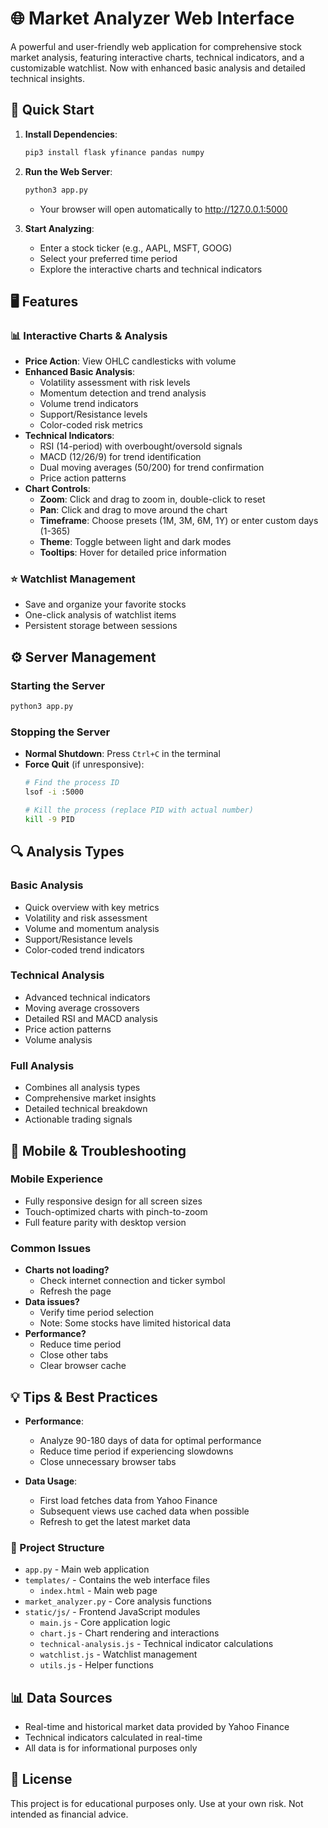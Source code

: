 # 🌐 Market Analyzer Web Interface

A powerful and user-friendly web application for comprehensive stock market analysis, featuring interactive charts, technical indicators, and a customizable watchlist. Now with enhanced basic analysis and detailed technical insights.

## 🚀 Quick Start

1. **Install Dependencies**:
   ```bash
   pip3 install flask yfinance pandas numpy
   ```

2. **Run the Web Server**:
   ```bash
   python3 app.py
   ```
   - Your browser will open automatically to http://127.0.0.1:5000

3. **Start Analyzing**:
   - Enter a stock ticker (e.g., AAPL, MSFT, GOOG)
   - Select your preferred time period
   - Explore the interactive charts and technical indicators

## 🖥️ Features

### 📊 Interactive Charts & Analysis
- **Price Action**: View OHLC candlesticks with volume
- **Enhanced Basic Analysis**:
  - Volatility assessment with risk levels
  - Momentum detection and trend analysis
  - Volume trend indicators
  - Support/Resistance levels
  - Color-coded risk metrics
- **Technical Indicators**:
  - RSI (14-period) with overbought/oversold signals
  - MACD (12/26/9) for trend identification
  - Dual moving averages (50/200) for trend confirmation
  - Price action patterns
- **Chart Controls**:
  - **Zoom**: Click and drag to zoom in, double-click to reset
  - **Pan**: Click and drag to move around the chart
  - **Timeframe**: Choose presets (1M, 3M, 6M, 1Y) or enter custom days (1-365)
  - **Theme**: Toggle between light and dark modes
  - **Tooltips**: Hover for detailed price information

### ⭐ Watchlist Management
- Save and organize your favorite stocks
- One-click analysis of watchlist items
- Persistent storage between sessions

## ⚙️ Server Management

### Starting the Server
```bash
python3 app.py
```

### Stopping the Server
- **Normal Shutdown**: Press `Ctrl+C` in the terminal
- **Force Quit** (if unresponsive):
  ```bash
  # Find the process ID
  lsof -i :5000
  
  # Kill the process (replace PID with actual number)
  kill -9 PID
  ```

## 🔍 Analysis Types

### Basic Analysis
- Quick overview with key metrics
- Volatility and risk assessment
- Volume and momentum analysis
- Support/Resistance levels
- Color-coded trend indicators

### Technical Analysis
- Advanced technical indicators
- Moving average crossovers
- Detailed RSI and MACD analysis
- Price action patterns
- Volume analysis

### Full Analysis
- Combines all analysis types
- Comprehensive market insights
- Detailed technical breakdown
- Actionable trading signals

## 📱 Mobile & Troubleshooting

### Mobile Experience
- Fully responsive design for all screen sizes
- Touch-optimized charts with pinch-to-zoom
- Full feature parity with desktop version

### Common Issues
- **Charts not loading?**
  - Check internet connection and ticker symbol
  - Refresh the page
- **Data issues?**
  - Verify time period selection
  - Note: Some stocks have limited historical data
- **Performance?**
  - Reduce time period
  - Close other tabs
  - Clear browser cache

## 💡 Tips & Best Practices

- **Performance**:
  - Analyze 90-180 days of data for optimal performance
  - Reduce time period if experiencing slowdowns
  - Close unnecessary browser tabs

- **Data Usage**:
  - First load fetches data from Yahoo Finance
  - Subsequent views use cached data when possible
  - Refresh to get the latest market data

### 📁 Project Structure

- `app.py` - Main web application
- `templates/` - Contains the web interface files
  - `index.html` - Main web page
- `market_analyzer.py` - Core analysis functions
- `static/js/` - Frontend JavaScript modules
  - `main.js` - Core application logic
  - `chart.js` - Chart rendering and interactions
  - `technical-analysis.js` - Technical indicator calculations
  - `watchlist.js` - Watchlist management
  - `utils.js` - Helper functions

## 📊 Data Sources
- Real-time and historical market data provided by Yahoo Finance
- Technical indicators calculated in real-time
- All data is for informational purposes only

## 📜 License

This project is for educational purposes only. Use at your own risk. Not intended as financial advice.
